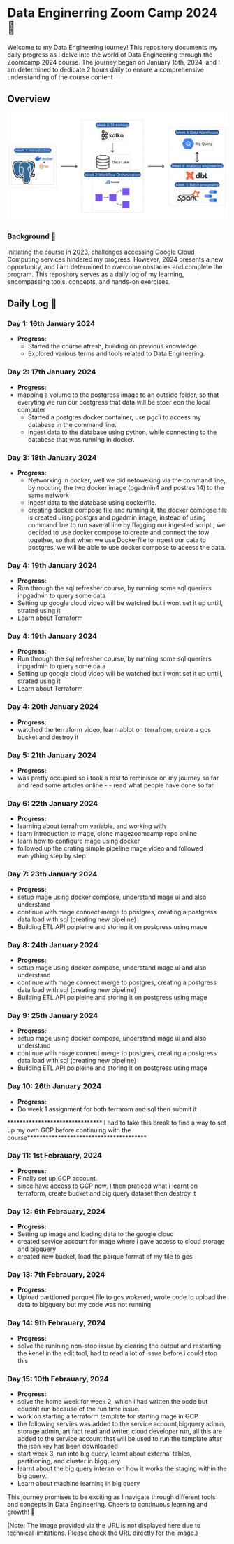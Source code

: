 # Data Enginerring Zoom Camp 2024 🚀
Welcome to my Data Engineering journey! This repository documents my daily progress as I delve into the world of Data Engineering through the Zoomcamp 2024 course. The journey began on January 15th, 2024, and I am determined to dedicate 2 hours daily to ensure a comprehensive understanding of the course content

## Overview
![Alt text](https://github.com/SammyGIS/sammygis-data-engineering_zoomcamp/blob/main/overview.jpeg)

### Background 📖
Initiating the course in 2023, challenges accessing Google Cloud Computing services hindered my progress. However, 2024 presents a new opportunity, and I am determined to overcome obstacles and complete the program. This repository serves as a daily log of my learning, encompassing tools, concepts, and hands-on exercises.

## Daily Log 📆

### Day 1: 16th January 2024

- **Progress:**
  - Started the course afresh, building on previous knowledge.
  - Explored various terms and tools related to Data Engineering.

### Day 2: 17th January 2024
- **Progress:**
- mapping a volume to the postgress image to an outside folder, so that everyting we run our postgress that data will be stoer eon the local computer
  - Started a postgres docker container, use pgcli to access my database in the command line.
  - ingest data to the database using python, while connecting to the database that was running in docker.

### Day 3: 18th January 2024
- **Progress:**
  - Networking in docker, well we did netoweking via the command line, by noccting the two docker image (pgadmin4 and postres 14) to the same network
  - ingest data to the database using dockerfile.
  - creating docker compose file and running it, the docker compose file is created uisng postgrs and pgadmin image, instead of using command line to run saveral line by flagging our ingested script , we decided to use docker compose to create and connect the tow together, so that when we use Dockerfile to ingest our data to postgres, we will be able to use docker compose to aceess the data.

### Day 4: 19th January 2024
- **Progress:**
- Run through the sql refresher course, by running some sql queriers inpgadmin to query some data
- Setting up google cloud video will be watched but i wont set it up untill,  strated using it
- Learn about Terraform

### Day 4: 19th January 2024
- **Progress:**
- Run through the sql refresher course, by running some sql queriers inpgadmin to query some data
- Setting up google cloud video will be watched but i wont set it up untill,  strated using it
- Learn about Terraform

### Day 4: 20th January 2024
- **Progress:**
- watched the terraform video, learn ablot on terrafrom, create a gcs bucket and destroy it

### Day 5: 21th January 2024
- **Progress:**
- was pretty occupied so i took a rest to reminisce on my journey so far and read some articles online - - read what people have done so far 

### Day 6: 22th January 2024
- **Progress:**
- learning about terrafrom variable, and working with
- learn introduction to mage, clone magezoomcamp repo online
- learn how to configure mage using docker
- followed up the crating simple pipeline mage video and followed everything step by step

### Day 7: 23th January 2024
- **Progress:**
- setup mage using docker compose, understand mage ui and also understand
- continue with mage connect merge to postgres, creating a postgress data load with sql (creating new pipeline)
- Building ETL API poipleine and storing it on postgress using mage 

### Day 8: 24th January 2024
- **Progress:**
- setup mage using docker compose, understand mage ui and also understand
- continue with mage connect merge to postgres, creating a postgress data load with sql (creating new pipeline)
- Building ETL API poipleine and storing it on postgress using mage 

### Day 9: 25th January 2024
- **Progress:**
- setup mage using docker compose, understand mage ui and also understand
- continue with mage connect merge to postgres, creating a postgress data load with sql (creating new pipeline)
- Building ETL API poipleine and storing it on postgress using mage 


### Day 10: 26th January 2024
- **Progress:**
- Do week 1 assignment for both terrarom and sql then submit it

******************************* I had to take this break to find a way to set up my own GCP before continuing with the course***************************************

### Day 11: 1st Febrauary, 2024
- **Progress:**
- Finally set up GCP account.
- since have access to GCP now, I then praticed what i learnt on terraform, create bucket and big query dataset then destroy it


### Day 12: 6th Febrauary, 2024
- **Progress:**
- Setting up image and loading data to the google cloud
- created service account for mage where i gave access to cloud storage and bigquery
- created new bucket, load the parque format of my file to gcs

### Day 13: 7th Febrauary, 2024
- **Progress:**
- Upload parttioned parquet file to gcs wokered, wrote code to upload the data to bigquery but my code was not running

### Day 14: 9th Febrauary, 2024
- **Progress:**
- solve the runining non-stop issue by clearing the output and restarting the kenel in the edit tool, had to read a lot of issue before i could stop this

### Day 15: 10th Febrauary, 2024
- **Progress:**
- solve the home week for week 2, which i had written the ocde but coudnlt run because of the run time issue.
- work on starting a terraform template for starting mage in GCP
- the following servies was added to the service account,bigquery admin, storage admin, artifact read and writer, cloud developer run, all this are added to the service account that will be used to run the tamplate after the json key has been downloaded
-  start week 3, run into big query, learnt  about external tables, partitioning, and cluster in bigquery
- learnt about the big query interanl on how it works the staging within the big query.
- Learn about machine learning in big query

This journey promises to be exciting as I navigate through different tools and concepts in Data Engineering. Cheers to continuous learning and growth! 🌱



(Note: The image provided via the URL is not displayed here due to technical limitations. Please check the URL directly for the image.)